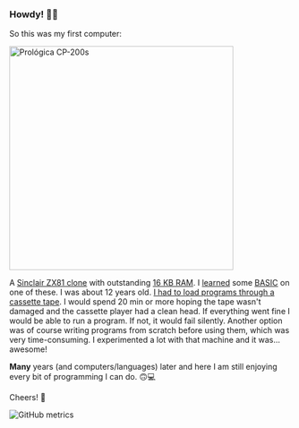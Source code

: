 ### Howdy! 👋🏻

So this was my first computer:

<img src="https://i.imgur.com/2q0flQc.jpg" width="400" alt="Prológica CP-200s">

A [Sinclair ZX81 clone](https://www.youtube.com/watch?v=SFAWHB2BKOg) with outstanding [16 KB RAM](https://www.google.com/url?sa=t&rct=j&q=&esrc=s&source=web&cd=&cad=rja&uact=8&ved=2ahUKEwiSwKGEp6_tAhWyy4UKHdN9B88QFjAHegQIEBAC&url=https%3A%2F%2Fk1.spdns.de%2FVintage%2FSinclair%2F80%2FClones%2FProlo%25CC%2581gica%252C%2520Brazil%2F&usg=AOvVaw2vsc7dd_lNfyYQU0yDWCGR). I [learned](https://i.imgur.com/1717IAm.jpg) some [BASIC](https://en.wikipedia.org/wiki/BASIC) on one of these. I was about 12 years old. [I had to load programs through a cassette tape](https://www.youtube.com/watch?v=BnHW-f5ayhs). I would spend 20 min or more hoping the tape wasn't damaged and the cassette player had a clean head. If everything went fine I would be able to run a program. If not, it would fail silently. Another option was of course writing programs from scratch before using them, which was very time-consuming. I experimented a lot with that machine and it was... awesome!

**Many** years (and computers/languages) later and here I am still enjoying every bit of programming I can do. 🙃💻

Cheers! 🍻

![GitHub metrics](https://metrics.lecoq.io/backslash-f?base.header=0&base.activity=0&base.community=0&base.repositories=0&base.metadata=0&isocalendar=1&isocalendar.duration=full-year)
